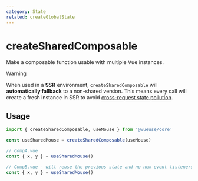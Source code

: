 ```yaml
---
category: State
related: createGlobalState
---
```


# createSharedComposable

Make a composable function usable with multiple Vue instances.

> [!WARNING]
> When used in a **SSR** environment, `createSharedComposable` will **automatically fallback** to a non-shared version.
> This means every call will create a fresh instance in SSR to avoid [cross-request state pollution](https://vuejs.org/guide/scaling-up/ssr.html#cross-request-state-pollution).

## Usage

```ts
import { createSharedComposable, useMouse } from '@vueuse/core'

const useSharedMouse = createSharedComposable(useMouse)

// CompA.vue
const { x, y } = useSharedMouse()

// CompB.vue - will reuse the previous state and no new event listeners will be registered
const { x, y } = useSharedMouse()
```
